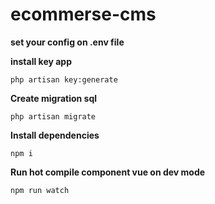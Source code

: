 # ecommerse-cms

**set your config on .env file**

**install key app**

`php artisan key:generate`

**Create migration sql**

`php artisan migrate`

**Install dependencies**

`npm i`

**Run hot compile component vue on dev mode**

`npm run watch`